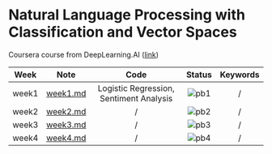 # Natural Language Processing with Classification and Vector Spaces

Coursera course from DeepLearning.AI ([link](https://www.coursera.org/learn/classification-vector-spaces-in-nlp?specialization=natural-language-processing))

<div align="center">

| **Week** |                                        **Note**                                         |                **Code**                 |             **Status**              | **Keywords** |
| :------: | :-------------------------------------------------------------------------------------: | :-------------------------------------: | :---------------------------------: | :----------: |
|  week1   | [week1.md](https://github.com/yixiaowang2001/NLP_Notes/blob/main/Course1/note/week1.md) | Logistic Regression, Sentiment Analysis | ![pb1](https://progress-bar.dev/70) |      /       |
|  week2   | [week2.md](https://github.com/yixiaowang2001/NLP_Notes/blob/main/Course1/note/week2.md) |                    /                    | ![pb2](https://progress-bar.dev/0)  |      /       |
|  week3   | [week3.md](https://github.com/yixiaowang2001/NLP_Notes/blob/main/Course1/note/week3.md) |                    /                    | ![pb3](https://progress-bar.dev/0)  |      /       |
|  week4   | [week4.md](https://github.com/yixiaowang2001/NLP_Notes/blob/main/Course1/note/week4.md) |                    /                    | ![pb4](https://progress-bar.dev/0)  |      /       |

</div>
